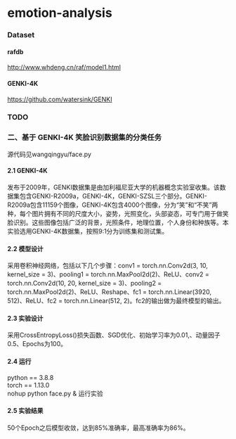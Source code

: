 # emotion-analysis

### Dataset

#### rafdb
http://www.whdeng.cn/raf/model1.html
#### GENKI-4K
https://github.com/watersink/GENKI

### TODO


### 二、基于 GENKI-4K 笑脸识别数据集的分类任务
  源代码见wangqingyu/face.py

#### 2.1 GENKI-4K
  发布于2009年，GENKI数据集是由加利福尼亚大学的机器概念实验室收集。该数据集包含GENKI-R2009a，GENKI-4K，GENKI-SZSL三个部分。GENKI-R2009a包含11159个图像，GENKI-4K包含4000个图像，分为“笑”和“不笑”两种，每个图片拥有不同的尺度大小，姿势，光照变化，头部姿态，可专门用于做笑脸识别。这些图像包括广泛的背景，光照条件，地理位置，个人身份和种族等。本实验选用GENKI-4K数据集，按照9:1分为训练集和测试集。

#### 2.2 模型设计
  采用卷积神经网络，包括以下几个步骤：conv1 = torch.nn.Conv2d(3, 10, kernel_size = 3)、pooling1 = torch.nn.MaxPool2d(2)、ReLU、conv2 = torch.nn.Conv2d(10, 20, kernel_size = 3)、pooling2 = torch.nn.MaxPool2d(2)、ReLU、Reshape、fc1 = torch.nn.Linear(3920, 512)、ReLU、fc2 = torch.nn.Linear(512, 2)。fc2的输出做为最终模型的输出。
  
#### 2.3 实验设计
  采用CrossEntropyLoss()损失函数、SGD优化、初始学习率为0.01,、动量因子0.5、Epochs为100。
  
#### 2.4 运行
  python == 3.8.8  
  torch == 1.13.0  
  nohup python face.py &  运行实验

#### 2.5 实验结果
  50个Epoch之后模型收敛，达到85%准确率，最高准确率为86%。
